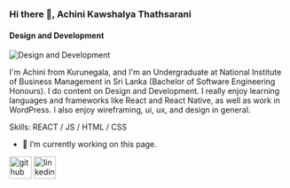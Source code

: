 ### Hi there 👋, Achini Kawshalya Thathsarani
#### Design and Development
![Design and Development](https://arturssmirnovs.github.io/github-profile-readme-generator/images/banner.png)

I'm Achini from Kurunegala, and I'm an Undergraduate at National Institute of Business Management in Sri Lanka (Bachelor of Software Engineering Honours). I do content on Design and Development. I really enjoy learning languages and frameworks like React and React Native, as well as work in WordPress. I also enjoy wireframing, ui, ux, and design in general.

Skills: REACT / JS / HTML / CSS

- 🔭 I’m currently working on this page. 

[<img src='https://cdn.jsdelivr.net/npm/simple-icons@3.0.1/icons/github.svg' alt='github' height='40'>](https://github.com/Achinit99)  [<img src='https://cdn.jsdelivr.net/npm/simple-icons@3.0.1/icons/linkedin.svg' alt='linkedin' height='40'>](https://www.linkedin.com/in/Achinit99/) 


